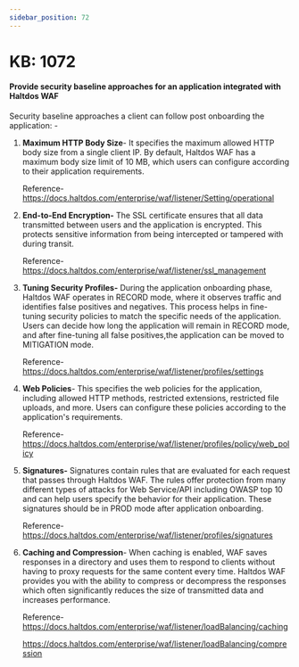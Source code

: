 ```yaml
---
sidebar_position: 72
---
```


# KB: 1072

#### **Provide security baseline approaches for an application integrated with Haltdos WAF**

Security baseline approaches a client can follow post onboarding the
application: -

1. **Maximum HTTP Body Size**- It specifies the maximum allowed HTTP body size from a single client IP. By default, Haltdos WAF has a maximum body size limit of 10 MB, which users can configure according to their application requirements.

   Reference- <https://docs.haltdos.com/enterprise/waf/listener/Setting/operational>

2. **End-to-End Encryption-** The SSL certificate ensures that all data transmitted between users and the application is encrypted. This protects sensitive information from being intercepted or tampered with during transit.

   Reference- <https://docs.haltdos.com/enterprise/waf/listener/ssl_management>

3. **Tuning Security Profiles-** During the application onboarding phase, Haltdos WAF operates in RECORD mode, where it observes traffic and identifies false positives and negatives. This process helps in fine-tuning security policies to match the specific needs of the application. Users can decide how long the application will remain in RECORD mode, and after fine-tuning all false positives,the application can be moved to MITIGATION mode.

   Reference- <https://docs.haltdos.com/enterprise/waf/listener/profiles/settings>

4. **Web Policies**- This specifies the web policies for the application, including allowed HTTP methods, restricted extensions, restricted file uploads, and more. Users can configure these policies according to the application's requirements.

   Reference- <https://docs.haltdos.com/enterprise/waf/listener/profiles/policy/web_policy>

5. **Signatures-** Signatures contain rules that are evaluated for each request that passes through Haltdos WAF. The rules offer protection from many different types of attacks for Web Service/API including OWASP top 10 and can help users specify the behavior for their application. These signatures should be in PROD mode after application onboarding.

   Reference- <https://docs.haltdos.com/enterprise/waf/listener/profiles/signatures>

6. **Caching and Compression**- When caching is enabled, WAF saves responses in a directory and uses them to respond to clients without having to proxy requests for the same content every time. Haltdos WAF provides you with the ability to compress or decompress the responses which often significantly reduces the size of transmitted data and increases performance.

   Reference- <https://docs.haltdos.com/enterprise/waf/listener/loadBalancing/caching>
    
   <https://docs.haltdos.com/enterprise/waf/listener/loadBalancing/compression>
